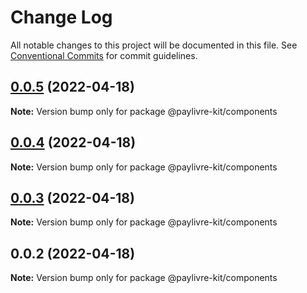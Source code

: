 # Change Log

All notable changes to this project will be documented in this file.
See [Conventional Commits](https://conventionalcommits.org) for commit guidelines.

## [0.0.5](https://github.com/ThiagoBrolly/template-library-monorepo/compare/@paylivre-kit/components@0.0.4...@paylivre-kit/components@0.0.5) (2022-04-18)

**Note:** Version bump only for package @paylivre-kit/components





## [0.0.4](https://github.com/ThiagoBrolly/template-library-monorepo/compare/@paylivre-kit/components@0.0.3...@paylivre-kit/components@0.0.4) (2022-04-18)

**Note:** Version bump only for package @paylivre-kit/components





## [0.0.3](https://github.com/ThiagoBrolly/template-library-monorepo/compare/@paylivre-kit/components@0.0.2...@paylivre-kit/components@0.0.3) (2022-04-18)

**Note:** Version bump only for package @paylivre-kit/components





## 0.0.2 (2022-04-18)

**Note:** Version bump only for package @paylivre-kit/components
